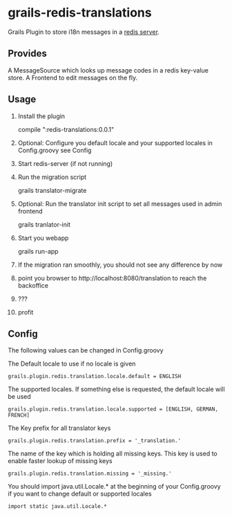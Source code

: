 grails-redis-translations
=========================

Grails Plugin to store i18n messages in a [redis server](http://redis.io/).


Provides
------------------------
A MessageSource which looks up message codes in a redis key-value store.
A Frontend to edit messages on the fly.

Usage
------------------------

1. Install the plugin

	compile ":redis-translations:0.0.1"

2. Optional: Configure you default locale and your supported locales in Config.groovy see Config

3. Start redis-server (if not running)

4. Run the migration script

	grails translator-migrate

5. Optional: Run the translator init script to set all messages used in admin frontend

	grails tranlator-init

6. Start you webapp

	grails run-app

7. If the migration ran smoothly, you should not see any difference by now

8. point you browser to http://localhost:8080/translation to reach the backoffice

9. ???

10. profit


Config
------------------------

The following values can be changed in Config.groovy

The Default locale to use if no locale is given

	grails.plugin.redis.translation.locale.default = ENGLISH

The supported locales. If something else is requested, the default locale will be used

	grails.plugin.redis.translation.locale.supported = [ENGLISH, GERMAN, FRENCH]

The Key prefix for all translator keys

	grails.plugin.redis.translation.prefix = '_translation.'

The name of the key which is holding all missing keys. This key is used to enable faster lookup of missing keys

	grails.plugin.redis.translation.missing = '_missing.'

You should import java.util.Locale.* at the beginning of your Config.groovy if you want to change default or supported locales

	import static java.util.Locale.*